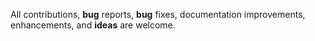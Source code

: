 All contributions, __bug__ reports, __bug__ fixes, documentation improvements, enhancements, and __ideas__ are welcome.
